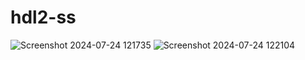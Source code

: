 # hdl2-ss
![Screenshot 2024-07-24 121735](https://github.com/user-attachments/assets/e78f4a18-8325-4c79-bd2c-4955d1df4272)
![Screenshot 2024-07-24 122104](https://github.com/user-attachments/assets/632a707f-83f6-4a77-a461-bec5f16081bd)

